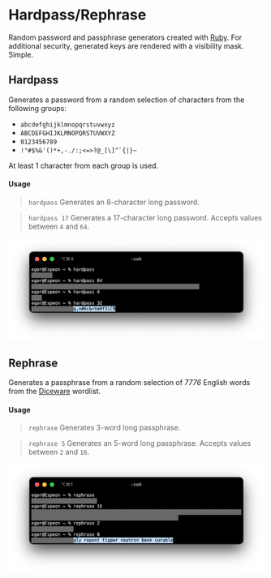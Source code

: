 # Hardpass/Rephrase

Random password and passphrase generators created with [Ruby](https://www.ruby-lang.org/en/). For additional security, generated keys are rendered with a visibility mask. Simple.

## Hardpass

Generates a password from a random selection of characters from the following groups:

* `abcdefghijklmnopqrstuvwxyz`
* `ABCDEFGHIJKLMNOPQRSTUVWXYZ`
* `0123456789`
* <code>!"#$%&'()*+,-./:;<=>?@_[\\]^&grave;{|}~</code>

At least 1 character from each group is used.

#### Usage

>`hardpass` Generates an 8-character long password.

>`hardpass 17` Generates a 17-character long password. Accepts values between `4` and `64`.

![](screenshots/hardpass.png)

## Rephrase

Generates a passphrase from a random selection of _7776_ English words from the [Diceware](https://theworld.com/~reinhold/diceware.html) wordlist.

#### Usage

>`rephrase` Generates 3-word long passphrase.

>`rephrase 5` Generates an 5-word long passphrase. Accepts values between `2` and `16`.

![](screenshots/rephrase.png)
